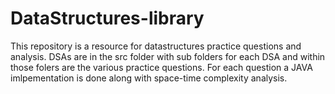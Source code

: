 # DataStructures-library
This repository is a resource for datastructures practice questions and analysis. 
DSAs are in the src folder with sub folders for each DSA and within those folers are 
the various practice questions. For each question a JAVA imlpementation is done along 
with space-time complexity analysis. 
